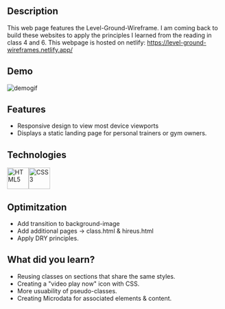 ## Description
This web page features the Level-Ground-Wireframe. 
I am coming back to build these websites to apply the principles I learned from the reading in class 4 and 6.
This webpage is hosted on netlify: https://level-ground-wireframes.netlify.app/

## Demo
![demogif](lgdemo.gif)

## Features
* Responsive design to view most device viewports
* Displays a static landing page for personal trainers or gym owners.

## Technologies
<img src="https://profilinator.rishav.dev/skills-assets/html5-original-wordmark.svg" alt="HTML5" height="50" /><img src="https://profilinator.rishav.dev/skills-assets/css3-original-wordmark.svg" alt="CSS3" height="50" />

## Optimitzation
* Add transition to background-image
* Add additional pages -> class.html & hireus.html
* Apply DRY principles.

## What did you learn?
* Reusing classes on sections that share the same styles.
* Creating a "video play now" icon with CSS.
* More usuability of pseudo-classes.
* Creating Microdata for associated elements & content.
